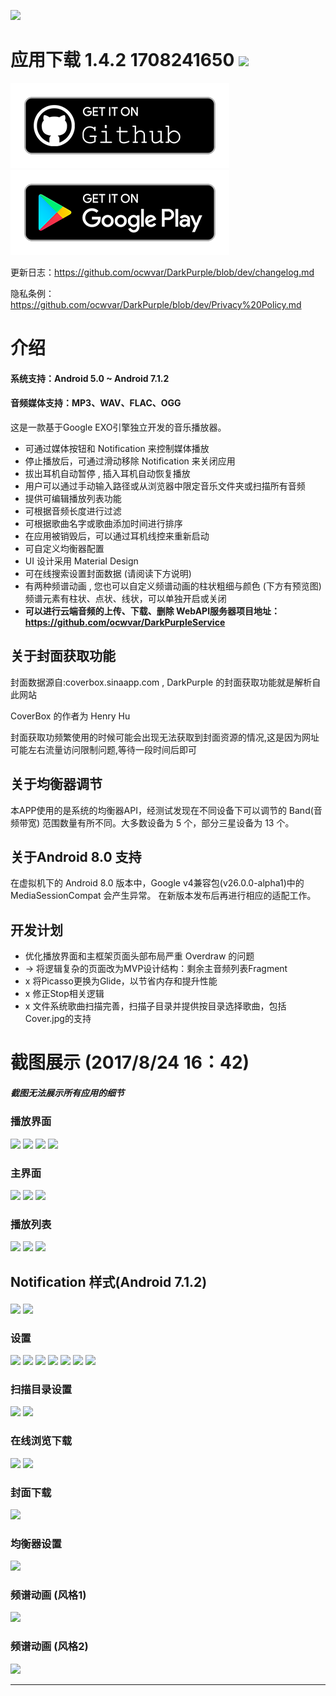 ![](https://github.com/ocwvar/DarkPurple/blob/dev/app/showcase/logo.png) 
 
# 应用下载 1.4.2 1708241650 ![](https://travis-ci.org/ocwvar/DarkPurple.svg?branch=dev)
[<img src="https://github.com/ocwvar/Project-common-image-resources/blob/master/Github%20Badge/Github_badge_350.png">](https://github.com/ocwvar/DarkPurple/releases/download/1.4.2/app-release.apk)
[<img src="https://github.com/ocwvar/Project-common-image-resources/blob/master/Google%20Badge/Google_badge_350.png">](https://play.google.com/store/apps/details?id=com.ocwvar.darkpurple)

更新日志：https://github.com/ocwvar/DarkPurple/blob/dev/changelog.md

隐私条例：https://github.com/ocwvar/DarkPurple/blob/dev/Privacy%20Policy.md

# 介绍
#### 系统支持：Android 5.0 ~ Android 7.1.2
#### 音频媒体支持：MP3、WAV、FLAC、OGG


这是一款基于Google EXO引擎独立开发的音乐播放器。

- 可通过媒体按钮和 Notification 来控制媒体播放
- 停止播放后，可通过滑动移除 Notification 来关闭应用
- 拔出耳机自动暂停 , 插入耳机自动恢复播放
- 用户可以通过手动输入路径或从浏览器中限定音乐文件夹或扫描所有音频
- 提供可编辑播放列表功能
- 可根据音频长度进行过滤
- 可根据歌曲名字或歌曲添加时间进行排序
- 在应用被销毁后，可以通过耳机线控来重新启动
- 可自定义均衡器配置
- UI 设计采用 Material Design
- 可在线搜索设置封面数据 (请阅读下方说明)
- 有两种频谱动画 , 您也可以自定义频谱动画的柱状粗细与颜色 (下方有预览图) 频谱元素有柱状、点状、线状，可以单独开启或关闭
- **可以进行云端音频的上传、下载、删除 WebAPI服务器项目地址：https://github.com/ocwvar/DarkPurpleService**

## 关于封面获取功能
封面数据源自:coverbox.sinaapp.com , DarkPurple 的封面获取功能就是解析自此网站

CoverBox 的作者为 Henry Hu

封面获取功频繁使用的时候可能会出现无法获取到封面资源的情况,这是因为网址可能左右流量访问限制问题,等待一段时间后即可

## 关于均衡器调节
本APP使用的是系统的均衡器API，经测试发现在不同设备下可以调节的 Band(音频带宽) 范围数量有所不同。大多数设备为 5 个，部分三星设备为 13 个。

## 关于Android 8.0 支持
在虚拟机下的 Android 8.0 版本中，Google v4兼容包(v26.0.0-alpha1)中的 MediaSessionCompat 会产生异常。
在新版本发布后再进行相应的适配工作。

## 开发计划
- 优化播放界面和主框架页面头部布局严重 Overdraw 的问题
- → 将逻辑复杂的页面改为MVP设计结构：剩余主音频列表Fragment
- x  将Picasso更换为Glide，以节省内存和提升性能
- x  修正Stop相关逻辑
- x  文件系统歌曲扫描完善，扫描子目录并提供按目录选择歌曲，包括Cover.jpg的支持

# 截图展示 (2017/8/24 16：42)
##### *截图无法展示所有应用的细节*

### 播放界面<p></p>

![](https://github.com/ocwvar/DarkPurple/blob/dev/app/showcase/screenshots/playing_1.png)
![](https://github.com/ocwvar/DarkPurple/blob/dev/app/showcase/screenshots/playing_2.png)
![](https://github.com/ocwvar/DarkPurple/blob/dev/app/showcase/screenshots/playing_3.png)
![](https://github.com/ocwvar/DarkPurple/blob/dev/app/showcase/screenshots/playing_4.png)

### 主界面<p></p>

![](https://github.com/ocwvar/DarkPurple/blob/dev/app/showcase/screenshots/main_1.png)
![](https://github.com/ocwvar/DarkPurple/blob/dev/app/showcase/screenshots/main_2.png)
![](https://github.com/ocwvar/DarkPurple/blob/dev/app/showcase/screenshots/main_3.png)

### 播放列表<p></p>

![](https://github.com/ocwvar/DarkPurple/blob/dev/app/showcase/screenshots/playlist_1.png)
![](https://github.com/ocwvar/DarkPurple/blob/dev/app/showcase/screenshots/playlist_2.png)
![](https://github.com/ocwvar/DarkPurple/blob/dev/app/showcase/screenshots/playlist_3.png)

## Notification 样式(Android 7.1.2)<p></p>
![](https://github.com/ocwvar/DarkPurple/blob/dev/app/showcase/screenshots/notification_1.png)
![](https://github.com/ocwvar/DarkPurple/blob/dev/app/showcase/screenshots/notification_2.png)

### 设置<p></p>

![](https://github.com/ocwvar/DarkPurple/blob/dev/app/showcase/screenshots/setting_1.png)
![](https://github.com/ocwvar/DarkPurple/blob/dev/app/showcase/screenshots/setting_2.png)
![](https://github.com/ocwvar/DarkPurple/blob/dev/app/showcase/screenshots/setting_3.png)
![](https://github.com/ocwvar/DarkPurple/blob/dev/app/showcase/screenshots/setting_4.png)
![](https://github.com/ocwvar/DarkPurple/blob/dev/app/showcase/screenshots/setting_5.png)
![](https://github.com/ocwvar/DarkPurple/blob/dev/app/showcase/screenshots/setting_6.png)
![](https://github.com/ocwvar/DarkPurple/blob/dev/app/showcase/screenshots/setting_7.png)

### 扫描目录设置<p></p>

![](https://github.com/ocwvar/DarkPurple/blob/dev/app/showcase/screenshots/folder_1.png)
![](https://github.com/ocwvar/DarkPurple/blob/dev/app/showcase/screenshots/folder_2.png)

### 在线浏览下载<p></p>

![](https://github.com/ocwvar/DarkPurple/blob/dev/app/showcase/screenshots/cloud_list.jpg)
![](https://github.com/ocwvar/DarkPurple/blob/dev/app/showcase/screenshots/cloud_download.jpg)

### 封面下载<p></p>

![](https://github.com/ocwvar/DarkPurple/blob/dev/app/showcase/screenshots/cover.jpg)

### 均衡器设置<p></p>

![](https://github.com/ocwvar/DarkPurple/blob/dev/app/showcase/screenshots/eq.png)

### 频谱动画 (风格1)<p></p>

![](https://github.com/ocwvar/DarkPurple/blob/dev/app/showcase/sp1.gif)

### 频谱动画 (风格2)<p></p>

![](https://github.com/ocwvar/DarkPurple/blob/dev/app/showcase/sp2.gif)

---


